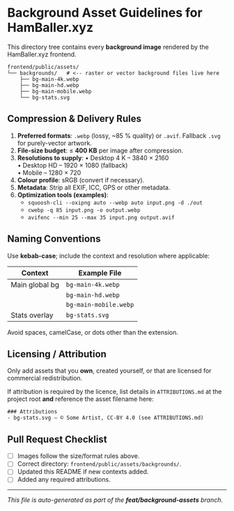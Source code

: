 # Background Asset Guidelines for HamBaller.xyz

This directory tree contains every **background image** rendered by the HamBaller.xyz frontend.

```
frontend/public/assets/
└── backgrounds/   # <-- raster or vector background files live here
    ├── bg-main-4k.webp
    ├── bg-main-hd.webp
    ├── bg-main-mobile.webp
    └── bg-stats.svg
```

## Compression & Delivery Rules
1. **Preferred formats**: `.webp` (lossy, ~85 % quality) or `.avif`.  Fallback `.svg` for purely-vector artwork.
2. **File-size budget**: ≤ **400 KB** per image after compression.
3. **Resolutions to supply**:
   • Desktop 4 K – 3840 × 2160  
   • Desktop HD – 1920 × 1080 (fallback)  
   • Mobile – 1280 × 720
4. **Colour profile**: sRGB (convert if necessary).
5. **Metadata**: Strip all EXIF, ICC, GPS or other metadata.
6. **Optimization tools (examples)**:
   - `squoosh-cli --oxipng auto --webp auto input.png -d ./out`
   - `cwebp -q 85 input.png -o output.webp`
   - `avifenc --min 25 --max 35 input.png output.avif`

## Naming Conventions
Use **kebab-case**; include the context and resolution where applicable:

| Context         | Example File                |
|-----------------|-----------------------------|
| Main global bg  | `bg-main-4k.webp`           |
|                 | `bg-main-hd.webp`           |
|                 | `bg-main-mobile.webp`       |
| Stats overlay   | `bg-stats.svg`              |

Avoid spaces, camelCase, or dots other than the extension.

## Licensing / Attribution
Only add assets that you **own**, created yourself, or that are licensed for commercial redistribution.

If attribution is required by the licence, list details in `ATTRIBUTIONS.md` at the project root **and** reference the asset filename here:

```text
### Attributions
- bg-stats.svg – © Some Artist, CC-BY 4.0 (see ATTRIBUTIONS.md)
```

## Pull Request Checklist
- [ ] Images follow the size/format rules above.
- [ ] Correct directory: `frontend/public/assets/backgrounds/`.
- [ ] Updated this README if new contexts added.
- [ ] Added any required attributions.

---
_This file is auto-generated as part of the **feat/background-assets** branch._